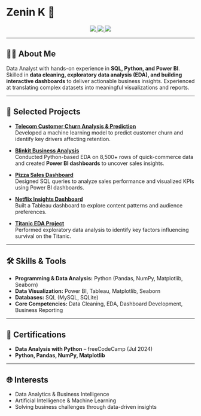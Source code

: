 # Zenin K 👋

<p align="center">
  <a href="mailto:zeninkloudz@gmail.com">
    <img src="https://img.shields.io/badge/Gmail-D14836?style=for-the-badge&logo=gmail&logoColor=white" />
  </a>
  <a href="https://linkedin.com/in/zenin-k-aa48a02b8" target="_blank">
    <img src="https://img.shields.io/badge/LinkedIn-0077B5?style=for-the-badge&logo=linkedin&logoColor=white" />
  </a>
  <a href="https://github.com/zeninkloudz" target="_blank">
    <img src="https://img.shields.io/badge/GitHub-100000?style=for-the-badge&logo=github&logoColor=white" />
  </a>
</p>  

---

## 👨‍💻 About Me
Data Analyst with hands-on experience in **SQL, Python, and Power BI**. Skilled in **data cleaning, exploratory data analysis (EDA), and building interactive dashboards** to deliver actionable business insights. Experienced at translating complex datasets into meaningful visualizations and reports.

---

## 🚀 Selected Projects

- **[Telecom Customer Churn Analysis & Prediction](https://github.com/zeninkloudz/Telecom-Customer-Churn-Analysis-Prediction-using-Machine-Learning)**  
  Developed a machine learning model to predict customer churn and identify key drivers affecting retention.

- **[Blinkit Business Analysis](https://github.com/zeninkloudz/blinkit-sales-analysis)**  
  Conducted Python-based EDA on 8,500+ rows of quick-commerce data and created **Power BI dashboards** to uncover sales insights.

- **[Pizza Sales Dashboard](https://github.com/zeninkloudz/Pizza-Sales-Dashboard-Data-Analytics-Project)**  
  Designed SQL queries to analyze sales performance and visualized KPIs using Power BI dashboards.

- **[Netflix Insights Dashboard](https://github.com/zeninkloudz/Netflix-Insights-Dashboard)**  
  Built a Tableau dashboard to explore content patterns and audience preferences.

- **[Titanic EDA Project](https://github.com/zeninkloudz/Titanic-EDA-Project)**  
  Performed exploratory data analysis to identify key factors influencing survival on the Titanic.

---

## 🛠️ Skills & Tools

- **Programming & Data Analysis:** Python (Pandas, NumPy, Matplotlib, Seaborn)  
- **Data Visualization:** Power BI, Tableau, Matplotlib, Seaborn  
- **Databases:** SQL (MySQL, SQLite)  
- **Core Competencies:** Data Cleaning, EDA, Dashboard Development, Business Reporting  

---

## 📜 Certifications

- **Data Analysis with Python** – freeCodeCamp (Jul 2024)  
- **Python, Pandas, NumPy, Matplotlib**  

---

## 🌐 Interests

- Data Analytics & Business Intelligence  
- Artificial Intelligence & Machine Learning  
- Solving business challenges through data-driven insights
